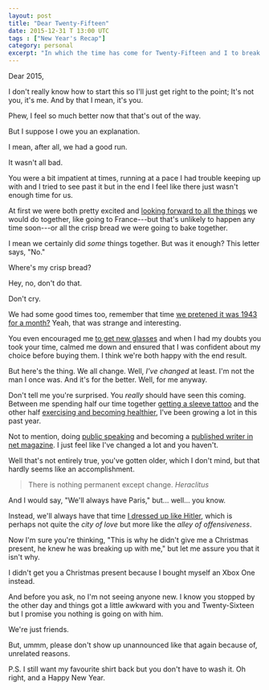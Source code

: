 ```yaml
---
layout: post
title: "Dear Twenty-Fifteen"
date: 2015-12-31 T 13:00 UTC
tags : ["New Year's Recap"]
category: personal
excerpt: "In which the time has come for Twenty-Fifteen and I to break up with each other. By which I mean, I'm breaking up with Twenty-Fifteen."
---
```

Dear 2015,

I don't really know how to start this so I'll just get right to the point; It's not you, it's me. And by that I mean, it's you.

Phew, I feel so much better now that that's out of the way.

But I suppose I owe you an explanation.

I mean, after all, we had a good run.

It wasn't all bad.

You were a bit impatient at times, running at a pace I had trouble keeping up with and I tried to see past it but in the end I feel like there just wasn't enough time for us.

At first we were both pretty excited and [looking forward to all the things][forward] we would do together, like going to France---but that's unlikely to happen any time soon---or all the crisp bread we were going to bake together.

I mean we certainly did *some* things together. But was it enough? This letter says, "No."

Where's my crisp bread?

<p data-pullquote="Don’t tell me you’re surprised. You really should have seen this coming."></p>

Hey, no, don't do that.

Don't cry.

We had some good times too, remember that time [we pretened it was 1943 for a month?][wartime] Yeah, that was strange and interesting.

You even encouraged me [to get new glasses][glasses] and when I had my doubts you took your time, calmed me down and ensured that I was confident about my choice before buying them. I think we're both happy with the end result.

But here's the thing. We all change. Well, *I've changed* at least. I'm not the man I once was. And it's for the better. Well, for me anyway.

Don't tell me you're surprised. You *really* should have seen this coming. Between me spending half our time together [getting a sleeve tattoo][tattoo] and the other half [exercising and becoming healthier][puking], I've been growing a lot in this past year.

Not to mention, doing [public speaking][speaking] and becoming a [published writer in net magazine][writing]. I just feel like I've changed a lot and you haven't.

Well that's not entirely true, you've gotten older, which I don't mind, but that hardly seems like an accomplishment.

> There is nothing permanent except change. <cite>Heraclitus</cite>

And I would say, "We'll always have Paris," but... well... you know.

Instead, we'll always have that time [I dressed up like Hitler][beard], which is perhaps not quite the *city of love* but more like the *alley of offensiveness*.

Now I'm sure you're thinking, "This is why he didn't give me a Christmas present, he knew he was breaking up with me," but let me assure you that it isn't why.

I didn't get you a Christmas present because I bought myself an Xbox One instead.

And before you ask, no I'm not seeing anyone new. I know you stopped by the other day and things got a little awkward with you and Twenty-Sixteen but I promise you nothing is going on with him.

We're just friends.

But, ummm, please don't show up unannounced like that again because of, unrelated reasons.

P.S. I still want my favourite shirt back but you don't have to wash it. Oh right, and a Happy New Year.

[forward]: /blog/the-prospective-looking-forward-to-2015
[wartime]: http://wartimelife.co.uk/
[tattoo]: /blog/magnificent-may-issue-05-15/#tattoo-session-6--7
[puking]: /blog/push-ups-planks-and-puking
[beard]: /blog/a-scary-hairy-beard-story/#week-51---it-was-bound-to-happen
[glasses]: /blog/acclaimed-april-issue-04-15/#new-glasses
[zombie]: /blog/beards-brains-and-beauty
[speaking]: /blog/a-finn-in-the-forest-part-ii
[writing]: /blog/outstanding-october-issue-10-15/#net-magazine